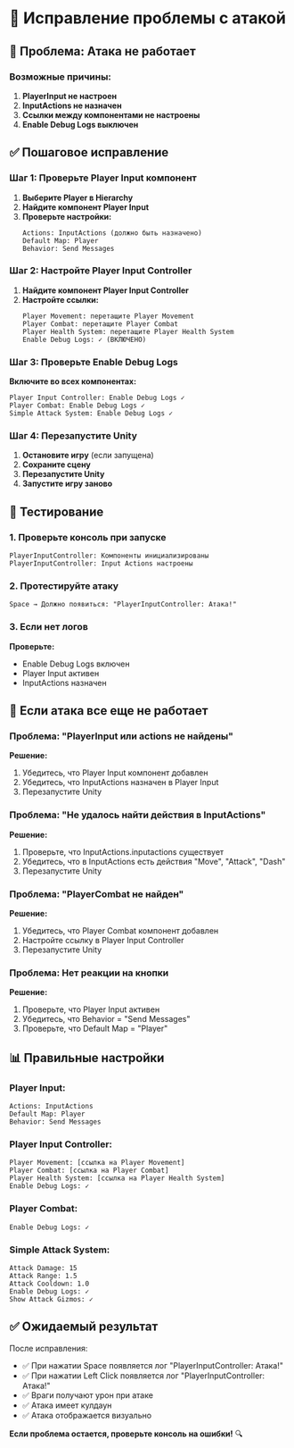 # 🔧 Исправление проблемы с атакой

## 🚨 Проблема: Атака не работает

### Возможные причины:

1. **PlayerInput не настроен**
2. **InputActions не назначен**
3. **Ссылки между компонентами не настроены**
4. **Enable Debug Logs выключен**

## ✅ Пошаговое исправление

### Шаг 1: Проверьте Player Input компонент

1. **Выберите Player в Hierarchy**
2. **Найдите компонент Player Input**
3. **Проверьте настройки:**
   ```
   Actions: InputActions (должно быть назначено)
   Default Map: Player
   Behavior: Send Messages
   ```

### Шаг 2: Настройте Player Input Controller

1. **Найдите компонент Player Input Controller**
2. **Настройте ссылки:**
   ```
   Player Movement: перетащите Player Movement
   Player Combat: перетащите Player Combat
   Player Health System: перетащите Player Health System
   Enable Debug Logs: ✓ (ВКЛЮЧЕНО)
   ```

### Шаг 3: Проверьте Enable Debug Logs

**Включите во всех компонентах:**
```
Player Input Controller: Enable Debug Logs ✓
Player Combat: Enable Debug Logs ✓
Simple Attack System: Enable Debug Logs ✓
```

### Шаг 4: Перезапустите Unity

1. **Остановите игру** (если запущена)
2. **Сохраните сцену**
3. **Перезапустите Unity**
4. **Запустите игру заново**

## 🧪 Тестирование

### 1. Проверьте консоль при запуске
```
PlayerInputController: Компоненты инициализированы
PlayerInputController: Input Actions настроены
```

### 2. Протестируйте атаку
```
Space → Должно появиться: "PlayerInputController: Атака!"
```

### 3. Если нет логов
**Проверьте:**
- Enable Debug Logs включен
- Player Input активен
- InputActions назначен

## 🔧 Если атака все еще не работает

### Проблема: "PlayerInput или actions не найдены"
**Решение:**
1. Убедитесь, что Player Input компонент добавлен
2. Убедитесь, что InputActions назначен в Player Input
3. Перезапустите Unity

### Проблема: "Не удалось найти действия в InputActions"
**Решение:**
1. Проверьте, что InputActions.inputactions существует
2. Убедитесь, что в InputActions есть действия "Move", "Attack", "Dash"
3. Перезапустите Unity

### Проблема: "PlayerCombat не найден"
**Решение:**
1. Убедитесь, что Player Combat компонент добавлен
2. Настройте ссылку в Player Input Controller
3. Перезапустите Unity

### Проблема: Нет реакции на кнопки
**Решение:**
1. Проверьте, что Player Input активен
2. Убедитесь, что Behavior = "Send Messages"
3. Проверьте, что Default Map = "Player"

## 📊 Правильные настройки

### Player Input:
```
Actions: InputActions
Default Map: Player
Behavior: Send Messages
```

### Player Input Controller:
```
Player Movement: [ссылка на Player Movement]
Player Combat: [ссылка на Player Combat]
Player Health System: [ссылка на Player Health System]
Enable Debug Logs: ✓
```

### Player Combat:
```
Enable Debug Logs: ✓
```

### Simple Attack System:
```
Attack Damage: 15
Attack Range: 1.5
Attack Cooldown: 1.0
Enable Debug Logs: ✓
Show Attack Gizmos: ✓
```

## ✅ Ожидаемый результат

После исправления:
- ✅ При нажатии Space появляется лог "PlayerInputController: Атака!"
- ✅ При нажатии Left Click появляется лог "PlayerInputController: Атака!"
- ✅ Враги получают урон при атаке
- ✅ Атака имеет кулдаун
- ✅ Атака отображается визуально

**Если проблема остается, проверьте консоль на ошибки!** 🔍 
